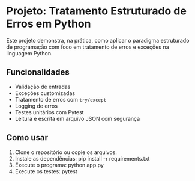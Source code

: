 # Projeto: Tratamento Estruturado de Erros em Python

Este projeto demonstra, na prática, como aplicar o paradigma estruturado de programação com foco em tratamento de erros e exceções na linguagem Python.

## Funcionalidades

- Validação de entradas
- Exceções customizadas
- Tratamento de erros com `try/except`
- Logging de erros
- Testes unitários com Pytest
- Leitura e escrita em arquivo JSON com segurança

## Como usar

1. Clone o repositório ou copie os arquivos.
2. Instale as dependências:
pip install -r requirements.txt
3. Execute o programa:
python app.py
4. Execute os testes: 
pytest
